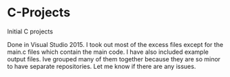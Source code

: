 # C-Projects
Initial C projects

Done in Visual Studio 2015.  I took out most of the excess files except for the main.c files which contain the main code.
I have also included example output files. Ive grouped many of them together because they are so minor to have separate repositories. Let me know if there are any issues.
